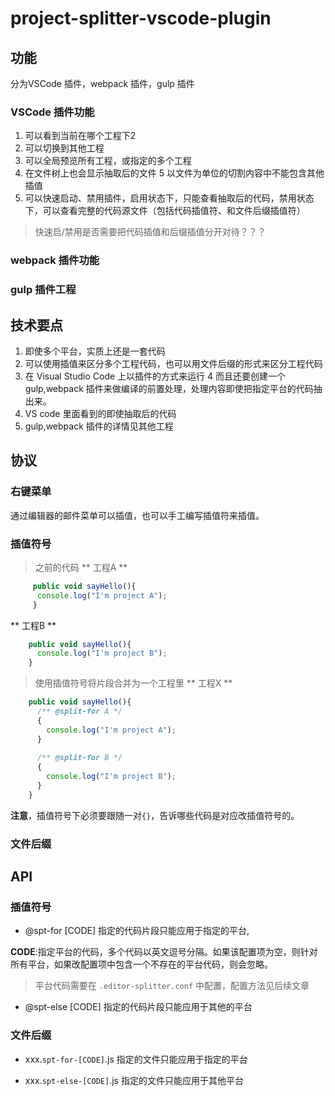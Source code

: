 # project-splitter-vscode-plugin

## 功能
分为VSCode 插件，webpack 插件，gulp 插件
### VSCode 插件功能
1. 可以看到当前在哪个工程下2
2. 可以切换到其他工程
3. 可以全局预览所有工程，或指定的多个工程
4. 在文件树上也会显示抽取后的文件
5  以文件为单位的切割内容中不能包含其他插值
6. 可以快速启动、禁用插件，启用状态下，只能查看抽取后的代码，禁用状态下，可以查看完整的代码源文件（包括代码插值符、和文件后缀插值符）

> 快速启/禁用是否需要把代码插值和后缀插值分开对待？？？

### webpack 插件功能

### gulp 插件工程



## 技术要点
1. 即使多个平台，实质上还是一套代码
2. 可以使用插值来区分多个工程代码，也可以用文件后缀的形式来区分工程代码
3. 在 Visual Studio Code 上以插件的方式来运行
4  而且还要创建一个 gulp,webpack 插件来做编译的前置处理，处理内容即使把指定平台的代码抽出来。
5. VS code 里面看到的即使抽取后的代码
6. gulp,webpack 插件的详情见其他工程


## 协议
###  右键菜单
  通过编辑器的邮件菜单可以插值，也可以手工编写插值符来插值。
  
### 插值符号
> 之前的代码
** 工程A **
``` javascript
     public void sayHello(){
      console.log("I'm project A");
     }
```

** 工程B **
``` javascript
    public void sayHello(){
      console.log("I'm project B");
    }
```

> 使用插值符号将片段合并为一个工程里
** 工程X **
``` javascript
    public void sayHello(){
      /** @split-for A */
      {
        console.log("I'm project A");
      }
      
      /** @split-for B */
      {
        console.log("I'm project B");
      }
    }
```
**注意**，插值符号下必须要跟随一对`{}`，告诉哪些代码是对应改插值符号的。

### 文件后缀

## API

### 插值符号
* @spt-for [CODE]
指定的代码片段只能应用于指定的平台,

**CODE**:指定平台的代码，多个代码以英文逗号分隔。如果该配置项为空，则针对所有平台，如果改配置项中包含一个不存在的平台代码，则会忽略。
> 平台代码需要在 `.editor-splitter.conf` 中配置，配置方法见后续文章


* @spt-else [CODE]
指定的代码片段只能应用于其他的平台


### 文件后缀
* xxx.`spt-for-[CODE]`.js
指定的文件只能应用于指定的平台

* xxx.`spt-else-[CODE]`.js
指定的文件只能应用于其他平台
